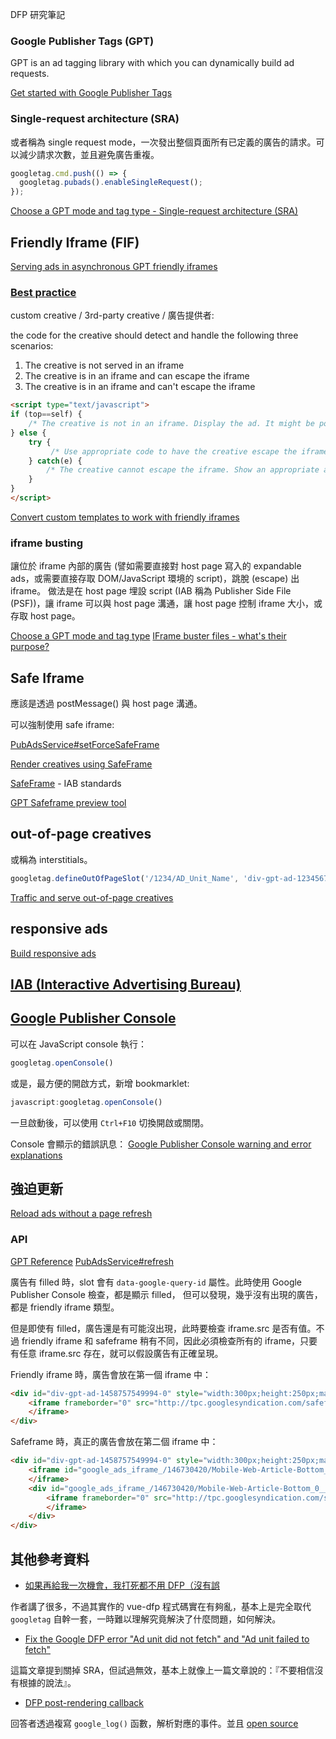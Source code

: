DFP 研究筆記


### Google Publisher Tags (GPT)

GPT is an ad tagging library with which you can dynamically build ad requests.

[Get started with Google Publisher Tags](https://support.google.com/dfp_premium/topic/4390039?hl=en&ref_topic=28788)

### Single-request architecture (SRA)

或者稱為 single request mode，一次發出整個頁面所有已定義的廣告的請求。可以減少請求次數，並且避免廣告重複。

```js
googletag.cmd.push(() => {
  googletag.pubads().enableSingleRequest();
});
```

[Choose a GPT mode and tag type - Single-request architecture (SRA)](https://support.google.com/dfp_premium/answer/183282?hl=en)


## Friendly Iframe (FIF)

[Serving ads in asynchronous GPT friendly iframes](https://support.google.com/dfp_premium/answer/183282#serving-ads-in-asychronous-gpt-friendly-iframes)

### [Best practice](http://www.iab.net/media/file/rich_media_ajax_best_practices.pdf)

custom creative / 3rd-party creative / 廣告提供者:

the code for the creative should detect and handle the following three scenarios:

1. The creative is not served in an iframe
2. The creative is in an iframe and can escape the iframe
3. The creative is in an iframe and can't escape the iframe

```html
<script type="text/javascript">
if (top==self) {
    /* The creative is not in an iframe. Display the ad. It might be possible to use document.write to display the creative. */
} else {
    try {
         /* Use appropriate code to have the creative escape the iframe and show the ad. Most likely the code will need to use DOM functions and reference the top window. */
    } catch(e) {
        /* The creative cannot escape the iframe. Show an appropriate alternative. The alternative will remain inside of the iframe. */
    }
}
</script>
```

[Convert custom templates to work with friendly iframes](https://support.google.com/dfp_premium/answer/2557031)

### iframe busting

讓位於 iframe 內部的廣告 (譬如需要直接對 host page 寫入的 expandable ads，或需要直接存取 DOM/JavaScript 環境的 script)，跳脫 (escape) 出 iframe。
做法是在 host page 埋設 script (IAB 稱為 Publisher Side File (PSF))，讓 iframe 可以與 host page 溝通，讓 host page 控制 iframe 大小，或存取 host page。

[Choose a GPT mode and tag type](https://support.google.com/dfp_premium/answer/183282?hl=en)
[IFrame buster files - what's their purpose?](http://stackoverflow.com/questions/1792842/iframe-buster-files-whats-their-purpose)


## Safe Iframe

應該是透過 postMessage() 與 host page 溝通。

可以強制使用 safe iframe:

[PubAdsService#setForceSafeFrame](https://developers.google.com/doubleclick-gpt/reference#googletag.PubAdsService_setForceSafeFrame)

[Render creatives using SafeFrame](https://support.google.com/dfp_premium/answer/6023110)


[SafeFrame](https://www.iab.com/guidelines/safeframe/) - IAB standards

[GPT Safeframe preview tool](http://publisherconsole.appspot.com/safeframe/creative-preview.html)


## out-of-page creatives

或稱為 interstitials。

```js
googletag.defineOutOfPageSlot('/1234/AD_Unit_Name', 'div-gpt-ad-1234567890123-0-oop').addService(googletag.pubads());
```

[Traffic and serve out-of-page creatives](https://support.google.com/dfp_premium/answer/6088046?visit_id=1-636135765960417688-547013329&rd=1)


## responsive ads

[Build responsive ads](https://support.google.com/dfp_premium/answer/3423562)


## [IAB (Interactive Advertising Bureau)](https://www.iab.com/)



## [Google Publisher Console](https://support.google.com/dfp_premium/answer/2462712)

可以在 JavaScript console 執行：

```js
googletag.openConsole()
```

或是，最方便的開啟方式，新增 bookmarklet:

```js
javascript:googletag.openConsole()
```

一旦啟動後，可以使用 `Ctrl+F10` 切換開啟或關閉。

Console 會顯示的錯誤訊息： [Google Publisher Console warning and error explanations](https://support.google.com/dfp_premium/answer/6175754)


## 強迫更新

[Reload ads without a page refresh](https://support.google.com/dfp_premium/answer/2694377?hl=en&ref_topic=28788)

### API

[GPT Reference](https://developers.google.com/doubleclick-gpt/reference)
[PubAdsService#refresh](https://developers.google.com/doubleclick-gpt/reference#googletag.PubAdsService_refresh)


廣告有 filled 時，slot 會有 `data-google-query-id` 屬性。此時使用 Google Publisher Console 檢查，都是顯示 filled，
但可以發現，幾乎沒有出現的廣告，都是 friendly iframe 類型。

但是即使有 filled，廣告還是有可能沒出現，此時要檢查 iframe.src 是否有值。不過 friendly iframe 和 safeframe 稍有不同，因此必須檢查所有的 iframe，只要有任意 iframe.src 存在，就可以假設廣告有正確呈現。


Friendly iframe 時，廣告會放在第一個 iframe 中：

```html
<div id="div-gpt-ad-1458757549994-0" style="width:300px;height:250px;margin:0 auto;" data-reactid="54" data-google-query-id="CI3Hkq2S_dECFc9ylgodxXUCDw">
	<iframe frameborder="0" src="http://tpc.googlesyndication.com/safeframe/1-0-5/html/container.html#xpc=sf-gdn-exp-1&amp;p=http%3A//localhost%3A5000" id="google_ads_iframe_/146730420/Mobile-Web-Article-Bottom_0" title="3rd party ad content" name="" scrolling="no" marginwidth="0" marginheight="0" width="300" height="250" data-is-safeframe="true" style="border: 0px; vertical-align: bottom;">
	</iframe>
</div>
```

Safeframe 時，真正的廣告會放在第二個 iframe 中：

```html
<div id="div-gpt-ad-1458757549994-0" style="width:300px;height:250px;margin:0 auto;" data-reactid="54" data-google-query-id="CI3Hkq2S_dECFc9ylgodxXUCDw">
	<iframe id="google_ads_iframe_/146730420/Mobile-Web-Article-Bottom_0__hidden__" title="" name="google_ads_iframe_/146730420/Mobile-Web-Article-Bottom_0__hidden__" width="0" height="0" scrolling="no" marginwidth="0" marginheight="0" frameborder="0" srcdoc="" style="border: 0px; vertical-align: bottom; visibility: hidden; display: none;">
	</iframe>
	<div id="google_ads_iframe_/146730420/Mobile-Web-Article-Bottom_0__container__" style="border: 0pt none; display: inline-block; width: 300px; height: 250px;">
		<iframe frameborder="0" src="http://tpc.googlesyndication.com/safeframe/1-0-5/html/container.html#xpc=sf-gdn-exp-1&amp;p=http%3A//localhost%3A5000" id="google_ads_iframe_/146730420/Mobile-Web-Article-Bottom_0" title="3rd party ad content" name="" scrolling="no" marginwidth="0" marginheight="0" width="300" height="250" data-is-safeframe="true" style="border: 0px; vertical-align: bottom;">
		</iframe>
	</div>
</div>
```

## 其他參考資料

* [如果再給我一次機會，我打死都不用 DFP（沒有誤](https://blog.hinablue.me/dfp-ru-guo-zai-gei-wo-yi-ci-ji-hui-wo-da-si-du-bu-yong-dfp-mei-you-wu/)

作者講了很多，不過其實作的 vue-dfp 程式碼實在有夠亂，基本上是完全取代 `googletag` 自幹一套，一時難以理解究竟解決了什麼問題，如何解決。


* [Fix the Google DFP error "Ad unit did not fetch" and "Ad unit failed to fetch"](http://zohaibsays.blogspot.tw/2014/02/fix-google-dfp-error-ad-unit-did-not.html)

這篇文章提到關掉 SRA，但試過無效，基本上就像上一篇文章說的：『不要相信沒有根據的說法』。

* [DFP post-rendering callback](http://stackoverflow.com/a/13846819)

回答者透過複寫 `google_log()` 函數，解析對應的事件。並且 [open source](https://github.com/mcountis/dfp-events)




